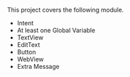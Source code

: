 This project covers the following module.
- Intent
- At least one Global Variable
- TextView
- EditText
- Button
- WebView
- Extra Message
